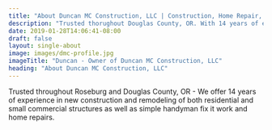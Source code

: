 ```yaml
---
title: "About Duncan MC Construction, LLC | Construction, Home Repair, Handyman Contractor in Roseburg Oregon 97471"
description: "Trusted thorughout Douglas County, OR. With 14 years of experience in new construction, small remodels of both small commercial and residential. "
date: 2019-01-28T14:06:41-08:00
draft: false
layout: single-about
image: images/dmc-profile.jpg
imageTitle: "Duncan - Owner of Duncan MC Construction, LLC"
heading: "About Duncan MC Construction, LLC"
---
```


Trusted throughout Roseburg and Douglas County, OR - We offer 14 years of experience in new construction and remodeling of both residential and small commercial structures as well as simple handyman fix it work and home repairs.